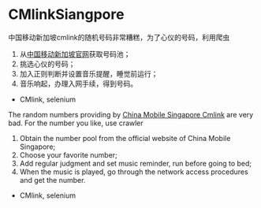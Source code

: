 # CMlinkSiangpore

中国移动新加坡cmlink的随机号码非常糟糕，为了心仪的号码，利用爬虫

1. 从[中国移动新加坡官网](https://www.cmlink.com/sg/?lang=en-us)获取号码池；
2. 挑选心仪的号码；
3. 加入正则判断并设置音乐提醒，睡觉前运行；
4. 音乐响起，办理入网手续，得到号码。

* CMlink, selenium 

The random numbers providing by [China Mobile Singapore Cmlink](https://www.cmlink.com/sg/?lang=en-us) are very bad. For the number you like, use crawler

1. Obtain the number pool from the official website of China Mobile Singapore;
2. Choose your favorite number;
3. Add regular judgment and set music reminder, run before going to bed;
4. When the music is played, go through the network access procedures and get the number.

* CMlink, selenium
